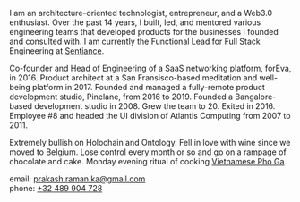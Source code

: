 I am an architecture-oriented technologist, entrepreneur, and a Web3.0 enthusiast. Over the past 14 years, I built, led, and mentored various engineering teams that developed products for the businesses I founded and consulted with. I am currently the Functional Lead for Full Stack Engineering at [Sentiance](http://www.sentiance.com).

Co-founder and Head of Engineering of a SaaS networking platform, forEva, in 2016. Product architect at a San Fransisco-based meditation and well-being platform in 2017. Founded and managed a fully-remote product development studio, Pinelane, from 2016 to 2019. Founded a Bangalore-based development studio in 2008. Grew the team to 20. Exited in 2016. Employee #8 and headed the UI division of Atlantis Computing from 2007 to 2011.

Extremely bullish on Holochain and Ontology. Fell in love with wine since we moved to Belgium. Lose control every month or so and go on a rampage of chocolate and cake. Monday evening ritual of cooking [Vietnamese Pho Ga](https://www.youtube.com/watch?v=VHapXkBNuTc).

email: [prakash.raman.ka@gmail.com](mailto:prakash.raman.ka@gmail.com) <br>
phone: [+32 489 904 728](tel:+32489904728)